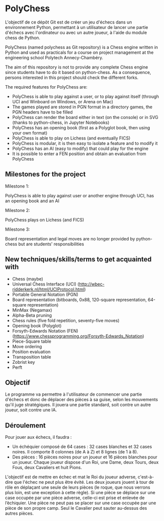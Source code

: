 # PolyChess

L'objectif de ce dépôt Git est de créer un jeu d'échecs dans un environnement Python, permettant à un utilisateur de lancer une partie d'échecs avec l'ordinateur ou avec un autre joueur, à l'aide du module chess de Python.

PolyChess (named polychess as Git repository) is a Chess engine written in Python and used as practicals for a course on project management at the engineering school Polytech Annecy-Chambéry. 

The aim of this repository is not to provide any complete Chess engine since students have to do it based on python-chess. As a consequence, persons interested in this project should check the different forks.

The required features for PolyChess are: 

* PolyChess is able to play against a user, or to play against itself (through UCI and Winboard on Windows, or Arena on Mac)
* The games played are stored in PGN format in a directory games, the PGN headers have to be filled
* PolyChess can render the board either in text (on the console) or in SVG (thanks to python-chess, in Jupyter Notebooks)
* PolyChess has an opening book (first as a Polyglot book, then using your own format)
* PolyChess is able to play on Lichess (and eventually FICS)
* PolyChess is modular, it is then easy to isolate a feature and to modify it
* PolyChess has an AI (easy to modify) that could play for the engine
* It is possible to enter a FEN position and obtain an evaluation from PolyChess

## Milestones for the project

Milestone 1:

PolyChess is able to play against user or another engine through UCI, has an opening book and an AI

Milestone 2:

PolyChess plays on Lichess (and FICS) 

Milestone 3:

Board representation and legal moves are no longer provided by python-chess but are students' responsibilities

## New techniques/skills/terms to get acquainted with

* Chess (maybe)
* Universal Chess Interface (UCI) (http://wbec-ridderkerk.nl/html/UCIProtocol.html)
* Portable General Notation (PGN)
* Board representation (bitboards, 0x88, 120-square representation, 64-square representation)
* MinMax (Negamax)
* Alpha-Beta pruning
* Chess rules (five fold repetition, seventy-five moves)
* Opening book (Polyglot)
* Forsyth-Edwards Notation (FEN) (https://www.chessprogramming.org/Forsyth-Edwards_Notation)
* Piece-Square table
* Move ordering
* Position evaluation
* Transposition table
* Zobrist key
* Perft

## Objectif
Le programme va permettre à l'utilisateur de commencer une partie d'échecs et donc de déplacer des pièces à sa guise, selon les mouvements qu'il juge stratégiques. Il jouera une partie standard, soit contre un autre joueur, soit contre une IA.

## Déroulement
Pour jouer aux échecs, il faudra :
- Un échéquier composé de 64 cases : 32 cases blanches et 32 cases noires. Il comporte 8 colonnes (de A à Z) et 8 lignes (de 1 à 8).
- Des pièces : 16 pièces noires pour un joueur et 16 pièces blanches pour un joueur. Chaque joueur dispose d'un Roi, une Dame, deux Tours, deux Fous, deux Cavaliers et huit Pions.

L'objectif est de mettre en échec et mat le Roi du joueur adverse, c'est-à-dire que l'échec ne peut plus être évité. Les deux joueurs jouent à tour de rôle en déplaçant une seule de leurs pièces  (le roque, que nous verrons plus loin, est une exception à cette règle). Si une pièce se déplace sur une case occupée par une pièce adverse, celle-ci est prise et enlevée de l’échiquier. Une pièce ne peut pas se placer sur une case occupée par une pièce de son propre camp. Seul le Cavalier peut sauter au-dessus des autres pièces.


